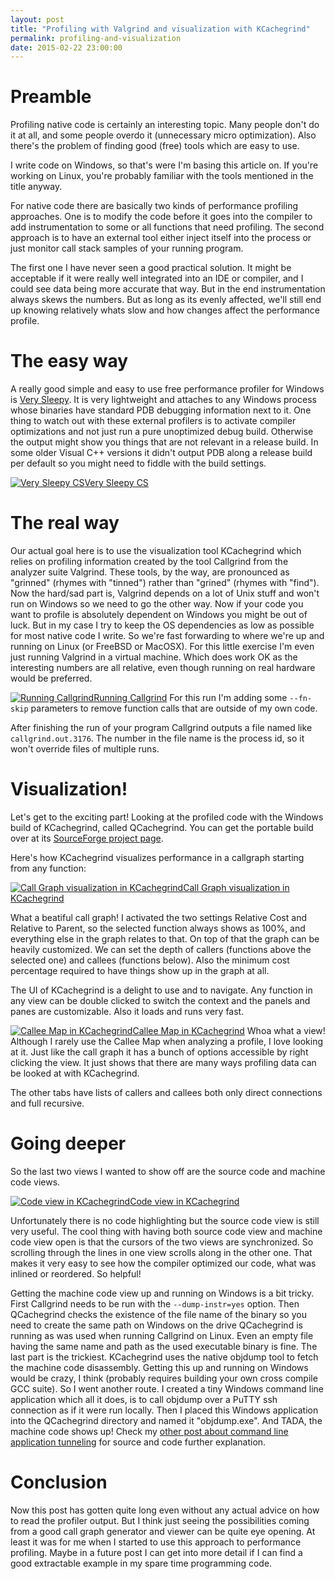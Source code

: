 ```yaml
---
layout: post
title: "Profiling with Valgrind and visualization with KCachegrind"
permalink: profiling-and-visualization
date: 2015-02-22 23:00:00
---
```


Preamble
========

Profiling native code is certainly an interesting topic. Many people don't do it at all, and some people overdo it (unnecessary micro optimization).
Also there's the problem of finding good (free) tools which are easy to use.

I write code on Windows, so that's were I'm basing this article on. If you're working on Linux, you're probably familiar with the tools mentioned in the title anyway.

For native code there are basically two kinds of performance profiling approaches. One is to modify the code before it goes into the compiler to add instrumentation to some or all functions that need profiling. The second approach is to have an external tool either inject itself into the process or just monitor call stack samples of your running program.

The first one I have never seen a good practical solution. It might be acceptable if it were really well integrated into an IDE or compiler, and I could see data being more accurate that way. But in the end instrumentation always skews the numbers. But as long as its evenly affected, we'll still end up knowing relatively whats slow and how changes affect the performance profile.


The easy way
============

A really good simple and easy to use free performance profiler for Windows is [Very Sleepy](http://www.codersnotes.com/sleepy).
It is very lightweight and attaches to any Windows process whose binaries have standard PDB debugging information next to it. One thing to watch out with these external profilers is to activate compiler optimizations and not just run a pure unoptimized debug build. Otherwise the output might show you things that are not relevant in a release build. In some older Visual C++ versions it didn't output PDB along a release build per default so you might need to fiddle with the build settings.

<a href="/images/very_sleepy.png" title="Very Sleepy CS"><img src="/images/very_sleepy.png" alt="Very Sleepy CS"><label>Very Sleepy CS</label></a>


The real way
============

Our actual goal here is to use the visualization tool KCachegrind which relies on profiling information created by the tool Callgrind from the analyzer suite Valgrind. These tools, by the way, are pronounced as "grinned" (rhymes with "tinned") rather than "grined" (rhymes with "find").
Now the hard/sad part is, Valgrind depends on a lot of Unix stuff and won't run on Windows so we need to go the other way. Now if your code you want to profile is absolutely dependent on Windows you might be out of luck. But in my case I try to keep the OS dependencies as low as possible for most native code I write.
So we're fast forwarding to where we're up and running on Linux (or FreeBSD or MacOSX). For this little exercise I'm even just running Valgrind in a virtual machine. Which does work OK as the interesting numbers are all relative, even though running on real hardware would be preferred.

<a href="/images/running_callgrind.png" title="Running Callgrind"><img src="/images/running_callgrind.png" alt="Running Callgrind"><label>Running Callgrind</label></a>
For this run I'm adding some `--fn-skip` parameters to remove function calls that are outside of my own code.

After finishing the run of your program Callgrind outputs a file named like `callgrind.out.3176`. The number in the file name is the process id, so it won't override files of multiple runs.


Visualization!
==============

Let's get to the exciting part! Looking at the profiled code with the Windows build of KCachegrind, called QCachegrind. You can get the portable build over at its [SourceForge project page](http://sourceforge.net/projects/qcachegrindwin/).

Here's how KCachegrind visualizes performance in a callgraph starting from any function:

<a href="/images/qcachegrind_callgraph.png" title="Call Graph visualization in KCachegrind"><img src="/images/qcachegrind_callgraph.png" alt="Call Graph visualization in KCachegrind"><label>Call Graph visualization in KCachegrind</label></a>

What a beatiful call graph! I activated the two settings Relative Cost and Relative to Parent, so the selected function always shows as 100%, and everything else in the graph relates to that.
On top of that the graph can be heavily customized. We can set the depth of callers (functions above the selected one) and callees (functions below). Also the minimum cost percentage required to have things show up in the graph at all.

The UI of KCachegrind is a delight to use and to navigate. Any function in any view can be double clicked to switch the context and the panels and panes are customizable. Also it loads and runs very fast.

<a href="/images/qcachegrind_calleemap.png" title="Callee Map in KCachegrind"><img src="/images/qcachegrind_calleemap.png" alt="Callee Map in KCachegrind"><label>Callee Map in KCachegrind</label></a>
Whoa what a view! Although I rarely use the Callee Map when analyzing a profile, I love looking at it. Just like the call graph it has a bunch of options accessible by right clicking the view.
It just shows that there are many ways profiling data can be looked at with KCachegrind.

The other tabs have lists of callers and callees both only direct connections and full recursive.


Going deeper
============

So the last two views I wanted to show off are the source code and machine code views.

<a href="/images/qcachegrind_code.png" title="Code view in KCachegrind"><img src="/images/qcachegrind_code.png" alt="Code view in KCachegrind"><label>Code view in KCachegrind</label></a>

Unfortunately there is no code highlighting but the source code view is still very useful. The cool thing with having both source code view and machine code view open is that the cursors of the two views are synchronized. So scrolling through the lines in one view scrolls along in the other one. That makes it very easy to see how the compiler optimized our code, what was inlined or reordered. So helpful!

Getting the machine code view up and running on Windows is a bit tricky. First Callgrind needs to be run with the `--dump-instr=yes` option. Then QCachegrind checks the existence of the file name of the binary so you need to create the same path on Windows on the drive QCachegrind is running as was used when running Callgrind on Linux. Even an empty file having the same name and path as the used executable binary is fine.
The last part is the trickiest. KCachegrind uses the native objdump tool to fetch the machine code disassembly. Getting this up and running on Windows would be crazy, I think (probably requires building your own cross compile GCC suite). So I went another route. I created a tiny Windows command line application which all it does, is to call objdump over a PuTTY ssh connection as if it were run locally. Then I placed this Windows application into the QCachegrind directory and named it "objdump.exe". And TADA, the machine code shows up! Check my [other post about command line application tunneling](/commandline-tunnel/) for source and code further explanation.


Conclusion
==========

Now this post has gotten quite long even without any actual advice on how to read the profiler output. But I think just seeing the possibilities coming from a good call graph generator and viewer can be quite eye opening. At least it was for me when I started to use this approach to performance profiling. Maybe in a future post I can get into more detail if I can find a good extractable example in my spare time programming code.
